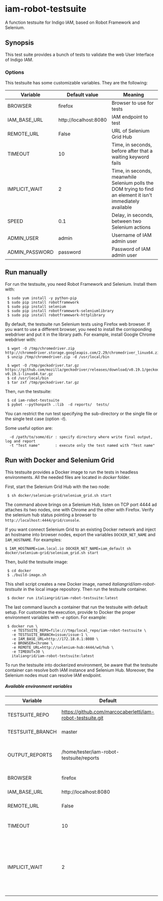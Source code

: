 # iam-robot-testsuite
A function testsuite for Indigo IAM,  based on Robot Framework and Selenium.

## Synopsis
This test suite provides a bunch of tests to validate the web User Interface of Indigo IAM.

### Options
This testsuite has some customizable variables. They are the following:

| Variable       | Default value         | Meaning |
| -------------- | ----------------------| ------- |
| BROWSER        | firefox               | Browser to use for tests |
| IAM_BASE_URL   | http://localhost:8080 | IAM endpoint to test |
| REMOTE_URL     | False                 | URL of Selenium Grid Hub |
| TIMEOUT        | 10                    | Time, in seconds, before after that a waiting keyword fails |
| IMPLICIT_WAIT  | 2                     | Time, in seconds, meanwhile Selenium polls the DOM trying to find an element it isn't immediately available |
| SPEED          | 0.1                   | Delay, in seconds, between two Selenium actions |
| ADMIN_USER     | admin                 | Username of IAM admin user |
| ADMIN_PASSWORD | password              | Password of IAM admin user |



## Run manually
For run the testsuite, you need Robot Framework and Selenium. Install them with:

```console
 $ sudo yum install -y python-pip
 $ sudo pip install robotframework
 $ sudo pip install selenium
 $ sudo pip install robotframework-seleniumlibrary
 $ sudo pip install robotframework-httplibrary
```

By default, the testsuite run Selenium tests using Firefox web browser. If you want to use a different browser, you need to install
the corrisponding webdriver and put it in the library path.
For example, install Google Chrome webdriver with:

```console
 $ wget -O /tmp/chromedriver.zip http://chromedriver.storage.googleapis.com/2.29/chromedriver_linux64.zip
 $ unzip /tmp/chromedriver.zip -d /usr/local/bin

 $ wget -O /tmp/geckodriver.tar.gz https://github.com/mozilla/geckodriver/releases/download/v0.19.1/geckodriver-v0.19.1-linux64.tar.gz
 $ cd /usr/local/bin
 $ tar zxf /tmp/geckodriver.tar.gz
```

Then, run the testsuite:
```console
 $ cd iam-robot-testsuite
 $ pybot --pythonpath .:lib  -d reports/  tests/

```

You can restrict the run test specifying the sub-directory or the single file or the single test case (option _-t_).

Some useful option are:
```console
  -d /path/to/some/dir : specify directory where write final output, log and report
  -t "Test name"       : execute only the test named with "Test name"
```

## Run with Docker and Selenium Grid
This testsuite provides a Docker image to run the tests in headless environments. 
All the needed files are located in _docker_ folder.

First, start the Selenium Grid Hub with the two node:
```console
 $ sh docker/selenium-grid/selenium_grid.sh start
```
The command above brings on a Selenium Hub, listen on TCP port 4444 ad attaches its two nodes, one with Chrome and the other with Firefox.
Verify the selenium hub status pointing a browser to `http://localhost:4444/grid/console`.

If you want connect Selenium Grid to an existing Docker network and inject an hostname into browser nodes, 
export the variables `DOCKER_NET_NAME` and `IAM_HOSTNAME`. For examples:

```console
$ IAM_HOSTNAME=iam.local.io DOCKER_NET_NAME=iam_default sh docker/selenium-grid/selenium_grid.sh start
```

Then, build the testsuite image:
```console
 $ cd docker
 $ ./build-image.sh
```
This shell script creates a new Docker image, named _italiangrid/iam-robot-testsuite_ in the local image repository.
Then run the testsuite container.

```console
 $ docker run italiangrid/iam-robot-testsuite:latest
```

The last command launch a container that run the testsuite with default setup. For customize the execution, provide to Docker the proper environment variables with _-e_ option.
For example:

```console
 $ docker run \ 
   -e TESTSUITE_REPO=file:///tmp/local_repo/iam-robot-testsuite \
   -e TESTSUITE_BRANCH=issue/issue-1 \
   -e IAM_BASE_URL=http://172.18.0.1:8080 \
   -e BROWSER=chrome \
   -e REMOTE_URL=http://selenium-hub:4444/wd/hub \
   -e TIMEOUT=30 \
   italiangrid/iam-robot-testsuite:latest
```

To run the testsuite into dockerized environment, be aware that the testsuite container can resolve both IAM instance and Selenium Hub. 
Moreover, the Selenium nodes must can resolve IAM endpoint.

##### Available environment variables

| Variable             | Default                                                      | Meaning |
| -------------------- | ------------------------------------------------------------ | ------- |
| TESTSUITE_REPO       | https://github.com/marcocaberletti/iam-robot-testsuite.git   | Repository hosting testsuite code |
| TESTSUITE_BRANCH     | master                                                       | Git branch to checkout |
| OUTPUT_REPORTS       | /home/tester/iam-robot-testsuite/reports                     | Directory where RobotFramework save execution report and tests outputs |
| BROWSER              | firefox                                                      | Browser to use for tests |
| IAM_BASE_URL         | http://localhost:8080                                        | IAM endpoint to test |
| REMOTE_URL           | False                                                        | URL of Selenium Grid Hub to use |
| TIMEOUT              | 10                                                           | Time, in seconds, after that a keyword fails |
| IMPLICIT_WAIT        | 2                                                            | Time, in seconds, meanwhile Selenium polls the DOM trying to find an element it isn't immediately available |
